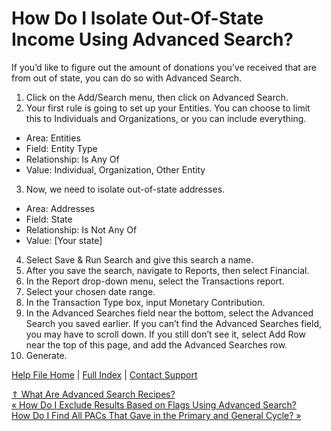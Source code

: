  How Do I Isolate Out-Of-State Income Using Advanced Search?
==========

If you’d like to figure out the amount of donations you’ve received that are from out of state, you can do so with Advanced Search.

1. Click on the Add/Search menu, then click on Advanced Search.  
2. Your first rule is going to set up your Entities. You can choose to limit this to Individuals and Organizations, or you can include everything.

* Area: Entities
* Field: Entity Type
* Relationship: Is Any Of
* Value: Individual, Organization, Other Entity

3. Now, we need to isolate out-of-state addresses.

* Area: Addresses
* Field: State
* Relationship: Is Not Any Of
* Value: [Your state]

4. Select Save & Run Search and give this search a name.  
5. After you save the search, navigate to Reports, then select Financial.  
6. In the Report drop-down menu, select the Transactions report.  
7. Select your chosen date range.  
8. In the Transaction Type box, input Monetary Contribution.  
9. In the Advanced Searches field near the bottom, select the Advanced Search you saved earlier. If you can’t find the Advanced Searches field, you may have to scroll down. If you still don’t see it, select Add Row near the top of this page, and add the Advanced Searches row.  
10. Generate.

[Help File Home](/help/) | [Full Index](/Help-File-Directory/) | [Contact Support](mailto:support@ISPolitical.com)

[⇑ What Are Advanced Search Recipes?](/What-Are-Advanced-Search-Recipes)  
[« How Do I Exclude Results Based on Flags Using Advanced Search?](/How-Do-I-Exclude-Results-Based-on-Flags-Using-Advanced-Search)  
[How Do I Find All PACs That Gave in the Primary and General Cycle? »](/How-Do-I-Find-All-PACs-That-Gave-in-the-Primary-and-General-Cycle)